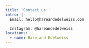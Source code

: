 ```yaml
---
title: 'Contact us:'
intro: |-
  Email: hello@hareandedelweiss.com

  Instagram: @hareandedelweiss
locations:
  - name: Hare and Edelweiss
---
```


